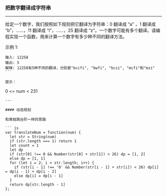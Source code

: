 ### 把数字翻译成字符串

---

给定一个数字，我们按照如下规则把它翻译为字符串：0 翻译成 “a” ，1 翻译成 “b”，……，11 翻译成 “l”，……，25 翻译成 “z”。一个数字可能有多个翻译。请编程实现一个函数，用来计算一个数字有多少种不同的翻译方法。

示例 1:
```
输入: 12258
输出: 5
解释: 12258有5种不同的翻译，分别是"bccfi", "bwfi", "bczi", "mcfi"和"mzi"
``` 

提示：
```
0 <= num < 231
```
---

#### 动态规划

和青蛙跳台阶一样的思路

``` js
var translateNum = function(num) {
  let str = String(num)
  if (str.length === 1) return 1
  let count = 1
  let dp
  if (str[0] !== 0 && Number(str[0] + str[1]) < 26) dp = [1, 2]
  else dp = [1, 1]
  for (let i = 2; i < str.length; i++) {
    if (str[i - 1] !== '0' && Number(str[i - 1] + str[i]) < 26) dp[i] = dp[i - 1] + dp[i - 2]
    else dp[i] = dp[i - 1]
  }
  return dp[str.length - 1]
};
```
